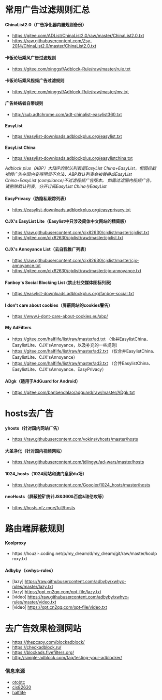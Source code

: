 # 常用广告过滤规则汇总

#### ChinaList2.0（广告净化器内置规则备份）
- https://gitee.com/ADList/ChinaList2.0/raw/master/ChinaList2.0.txt
- https://raw.githubusercontent.com/Zsy-2014/ChinaList2.0/master/ChinaList2.0.txt
#### 卡饭论坛乘风广告过滤规则
- https://gitee.com/xinggsf/Adblock-Rule/raw/master/rule.txt
#### 卡饭论坛乘风视频广告过滤规则
- https://gitee.com/xinggsf/Adblock-Rule/raw/master/mv.txt
#### 广告终结者自带规则
- http://sub.adtchrome.com/adt-chinalist-easylist360.txt
#### EasyList
- https://easylist-downloads.adblockplus.org/easylist.txt
#### EasyList China
- https://easylist-downloads.adblockplus.org/easylistchina.txt

 _Adblock plus（ABP）大陆IP的默认列表是EasyList China+EasyList，但因拦截视频广告在国内变得明显不合法，ABP默认列表会被替换成EasyList China+EasyList (compliance)不过滤视频广告版本。
如需过滤国内视频广告，请删除默认列表，分开订阅EasyList China与EasyList_

#### EasyPrivacy（防隐私跟踪列表）
- https://easylist-downloads.adblockplus.org/easyprivacy.txt
#### CJX's EasyList Lite（Easylist中只涉及简体中文网站的精简版）
- https://raw.githubusercontent.com/cjx82630/cjxlist/master/cjxlist.txt
- https://gitee.com/cjx82630/cjxlist/raw/master/cjxlist.txt
#### CJX's Annoyance List（去自我推广列表）
- https://raw.githubusercontent.com/cjx82630/cjxlist/master/cjx-annoyance.txt
- https://gitee.com/cjx82630/cjxlist/raw/master/cjx-annoyance.txt
#### Fanboy's Social Blocking List (禁止社交媒体图标列表) 
- https://easylist-downloads.adblockplus.org/fanboy-social.txt
#### I don't care about cookies（屏蔽网站的cookies警告）
- https://www.i-dont-care-about-cookies.eu/abp/
#### My AdFilters
- https://gitee.com/halflife/list/raw/master/ad.txt （合并EasylistChina、EasylistLite、CJX'sAnnoyance，以及补充的一些规则）
- https://gitee.com/halflife/list/raw/master/ad2.txt （仅合并EasylistChina、EasylistLite、CJX'sAnnoyance）
- https://gitee.com/halflife/list/raw/master/ad3.txt （合并EasylistChina、EasylistLite、CJX'sAnnoyance、EasyPrivacy）
#### ADgk（适用于AdGuard for Android）
- https://gitee.com/banbendalao/adguard/raw/master/ADgk.txt

# hosts去广告
#### yhosts（针对国内网站广告）
- https://raw.githubusercontent.com/vokins/yhosts/master/hosts 
#### 大圣净化（针对国内视频网站） 
- https://raw.githubusercontent.com/jdlingyu/ad-wars/master/hosts
#### 1024_hosts（1024网站和澳门皇家du场）
- https://raw.githubusercontent.com/Goooler/1024_hosts/master/hosts
#### neoHosts（屏蔽挖矿统计JS&360&百度&珐伦攻等）
- https://hosts.nfz.moe/full/hosts
# 路由端屏蔽规则
#### Koolproxy
- https://houzi-.coding.net/p/my_dream/d/my_dream/git/raw/master/koolproxy.txt
#### Adbyby（xwhyc-rules）
- [lazy] https://raw.githubusercontent.com/adbyby/xwhyc-rules/master/lazy.txt
- [lazy] https://opt.cn2qq.com/opt-file/lazy.txt
- [video] https://raw.githubusercontent.com/adbyby/xwhyc-rules/master/video.txt
- [video] https://opt.cn2qq.com/opt-file/video.txt

# 去广告效果检测网站
- https://thepcspy.com/blockadblock/ 
- https://checkadblock.ru/ 
- https://blockads.fivefilters.org/ 
- http://simple-adblock.com/faq/testing-your-adblocker/ 

### 信息来源

- [otobtc](https://github.com/otobtc/adhosts)
- [cjx82630](https://gitee.com/cjx82630/cjxlist)
- [halflife](https://gitee.com/halflife/list)
